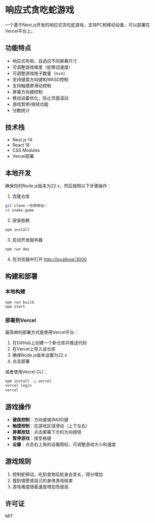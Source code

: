 # 响应式贪吃蛇游戏

一个基于Next.js开发的响应式贪吃蛇游戏，支持PC和移动设备，可以部署在Vercel平台上。

## 功能特点

- 响应式布局，自适应不同屏幕尺寸
- 可调整游戏难度（蛇移动速度）
- 可调整游戏格子数量（n×n）
- 支持键盘方向键和WASD控制
- 支持触摸屏滑动控制
- 屏幕方向键控制
- 移动设备优化，防止页面滚动
- 游戏暂停/继续功能
- 分数统计

## 技术栈

- Next.js 14
- React 18
- CSS Modules
- Vercel部署

## 本地开发

确保你的Node.js版本为22.x，然后按照以下步骤操作：

1. 克隆仓库

```bash
git clone <仓库地址>
cd snake-game
```

2. 安装依赖

```bash
npm install
```

3. 启动开发服务器

```bash
npm run dev
```

4. 在浏览器中打开 [http://localhost:3000](http://localhost:3000)

## 构建和部署

### 本地构建

```bash
npm run build
npm start
```

### 部署到Vercel

最简单的部署方式是使用Vercel平台：

1. 在GitHub上创建一个新仓库并推送代码
2. 在Vercel上导入该仓库
3. 确保Node.js版本设置为22.x
4. 点击部署

或者使用Vercel CLI：

```bash
npm install -g vercel
vercel login
vercel
```

## 游戏操作

- **键盘控制**：方向键或WASD键
- **触摸控制**：在游戏区域滑动（上下左右）
- **屏幕按钮**：点击屏幕下方的方向按钮
- **暂停游戏**：按空格键
- **设置**：点击右上角的设置图标，可调整游戏大小和速度

## 游戏规则

1. 控制蛇移动，吃到食物后蛇身会变长，得分增加
2. 撞到墙壁或自己的身体游戏结束
3. 游戏难度随着速度增加而提高

## 许可证

MIT